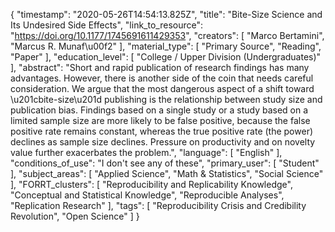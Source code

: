 {
    "timestamp": "2020-05-26T14:54:13.825Z",
    "title": "Bite-Size Science and Its Undesired Side Effects",
    "link_to_resource": "https://doi.org/10.1177/1745691611429353",
    "creators": [
        "Marco Bertamini",
        "Marcus R. Munaf\u00f2"
    ],
    "material_type": [
        "Primary Source",
        "Reading",
        "Paper"
    ],
    "education_level": [
        "College / Upper Division (Undergraduates)"
    ],
    "abstract": "Short and rapid publication of research findings has many advantages. However, there is another side of the coin that needs careful consideration. We argue that the most dangerous aspect of a shift toward \u201cbite-size\u201d publishing is the relationship between study size and publication bias. Findings based on a single study or a study based on a limited sample size are more likely to be false positive, because the false positive rate remains constant, whereas the true positive rate (the power) declines as sample size declines. Pressure on productivity and on novelty value further exacerbates the problem.",
    "language": [
        "English"
    ],
    "conditions_of_use": "I don't see any of these",
    "primary_user": [
        "Student"
    ],
    "subject_areas": [
        "Applied Science",
        "Math & Statistics",
        "Social Science"
    ],
    "FORRT_clusters": [
        "Reproducibility and Replicability Knowledge",
        "Conceptual and Statistical Knowledge",
        "Reproducible Analyses",
        "Replication Research"
    ],
    "tags": [
        "Reproducibility Crisis and Credibility Revolution",
        "Open Science"
    ]
}